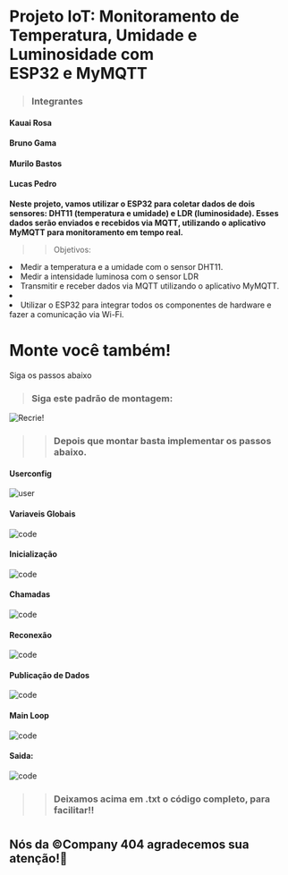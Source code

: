# Projeto IoT: Monitoramento de Temperatura, Umidade e Luminosidade com<br /> ESP32 e MyMQTT

> <h3>Integrantes</h3>
<h4>Kauai Rosa</h4>
<h4>Bruno Gama</h4>
<h4>Murilo Bastos</h4>
<h4>Lucas Pedro</h4>


<strong><p>Neste projeto, vamos utilizar o ESP32 para coletar dados de dois sensores: DHT11 (temperatura e umidade) e LDR (luminosidade). Esses dados serão enviados e recebidos via MQTT, utilizando o aplicativo MyMQTT para monitoramento em tempo real.</p></strong>


>> Objetivos:
<li>Medir a temperatura e a umidade com o sensor DHT11.</li>

<li>Medir a intensidade luminosa com o sensor LDR</li>

<li>Transmitir e receber dados via MQTT utilizando o aplicativo MyMQTT.<li>

<li>Utilizar o ESP32 para integrar todos os componentes de hardware e fazer a comunicação via Wi-Fi.</li>


# Monte você também!
<p>Siga os passos abaixo</p>

> <h3>Siga este padrão de montagem:</h3>

![Recrie!](./img/Captura%20de%20tela%202025-10-15%20203737.png) 

>> <h3>Depois que montar basta implementar os passos abaixo.</h3>

<h4>Userconfig</h4>

![user](./img/userconfig.png)

<h4>Variaveis Globais</h4>

![code](./img/globalvar.png)

<h4>Inicialização</h4>

![code](./img/inicializacao.png)

<h4>Chamadas</h4>

![code](./img/callback.png)

<h4>Reconexão</h4>

![code](./img/reconexao.png)

<h4>Publicação de Dados</h4>

![code](./img/pub.png)

<h4>Main Loop</h4>

![code](./img/loop.png)

<h4>Saida:</h4>

![code](./img/rename.png)

>> <h3>Deixamos acima em .txt o código completo, para facilitar!!</h3>

#

<h2>Nós da ©Company 404 agradecemos sua atenção!👋</h2>

